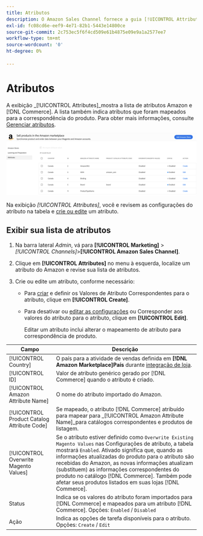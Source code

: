 ```yaml
---
title: Atributos
description: O Amazon Sales Channel fornece a guia [!UICONTROL Attributes] para monitorar a lista de atributos do Amazon e Commerce e como eles são mapeados para correspondência de produtos.
exl-id: fc08cd6e-eef9-4e71-82b1-5443e14800ce
source-git-commit: 2c753ec5f6f4cd509e61b4875e09e9a1a2577ee7
workflow-type: tm+mt
source-wordcount: '0'
ht-degree: 0%

---
```


# Atributos

A exibição _[!UICONTROL Attributes]_mostra a lista de atributos Amazon e [!DNL Commerce]. A lista também indica atributos que foram mapeados para a correspondência do produto. Para obter mais informações, consulte [Gerenciar atributos](./managing-attributes.md).

![Exibição de atributos](assets/amazon-attributes-view.png)

Na exibição _[!UICONTROL Attributes]_, você e revisem as configurações do atributo na tabela e [crie ou edite](./creating-attributes.md) um atributo.

## Exibir sua lista de atributos

1. Na barra lateral _Admin_, vá para **[!UICONTROL Marketing]** > _[!UICONTROL Channels]_>**[!UICONTROL Amazon Sales Channel]**.

1. Clique em **[!UICONTROL Attributes]** no menu à esquerda, localize um atributo do Amazon e revise sua lista de atributos.

1. Crie ou edite um atributo, conforme necessário:

   - Para [criar](./creating-attributes.md#create-an-attribute) e definir os Valores de Atributo Correspondentes para o atributo, clique em **[!UICONTROL Create]**.

   - Para desativar ou [editar as configurações](./creating-attributes.md#edit-an-attribute) ou Corresponder aos valores do atributo para o atributo, clique em **[!UICONTROL Edit]**.

      Editar um atributo inclui alterar o mapeamento de atributo para correspondência de produto.

| Campo | Descrição |
|--- |--- |
| [!UICONTROL Country] | O país para a atividade de vendas definida em **[!DNL Amazon Marketplace]País** durante [integração de loja](./store-integration.md). |
| [!UICONTROL ID] | Valor de atributo genérico gerado por [!DNL Commerce] quando o atributo é criado. |
| [!UICONTROL Amazon Attribute Name] | O nome do atributo importado do Amazon. |
| [!UICONTROL Product Catalog Attribute Code] | Se mapeado, o atributo [!DNL Commerce] atribuído para mapear para _[!UICONTROL Amazon Attribute Name]_para catálogos correspondentes e produtos de listagem. |
| [!UICONTROL Overwrite Magento Values] | Se o atributo estiver definido como `Overwrite Existing Magento Values` nas Configurações de atributo, a tabela mostrará `Enabled`. Ativado significa que, quando as informações atualizadas do produto para o atributo são recebidas do Amazon, as novas informações atualizam (substituem) as informações correspondentes do produto no catálogo [!DNL Commerce]. Também pode afetar seus produtos listados em suas lojas [!DNL Commerce]. |
| Status | Indica se os valores do atributo foram importados para [!DNL Commerce] e mapeados para um atributo [!DNL Commerce]. Opções: `Enabled` / `Disabled` |
| Ação | Indica as opções de tarefa disponíveis para o atributo. Opções: `Create` / `Edit` |
